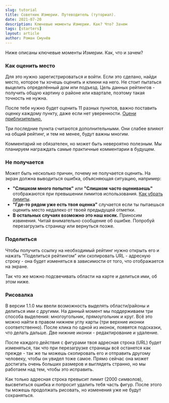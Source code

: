 ```yaml
---
slug: tutorial
title: Советник Измерии. Путеводитель (туториал).
date: 2021-07-20
description: Ключевые моменты Измерии. Как? Что? Зачем
tags: [starters]
layout: article
author: Роман Смунёв
---
```


<script>
    import Summary from "$lib/components/Article/Summary.svelte";
</script>

Ниже описаны ключевые моменты Измерии. Как, что и зачем?

<Summary
    text="Зарегистрируйся и подтверди свою почту чтобы оценивать места. Важно оставить оценку по каждому критерию. Комментарии приветствуются и могут быть вознаграждены позже."
/>

### Как оценить место
Для это нужно зарегистрироваться и войти. Если это сделано, найди место, которое ты хочешь оценить и кликни на него. Не стоит пытаться выцелить определённый дом или подъезд. Цель данных рейтингов - получить общую картину о районе или квартале, поэтому такая точность не нужна.

После тебе нужно будет оценить 11 разных пунктов, важно поставить оценку каждому пункту, даже если нет уверенности. <a href="https://habr.com/ru/post/62276/" class="article__link" target="_blank" rel="noopener">Оцени приблизительно.</a>

Три последние пункта считаются дополнительными. Они слабее влияют на общий рейтинг, и тем не менее, будут важны многим.

Комментарий не обязателен, но может быть невероятно полезным. Мы планируем награждать самые практичные комментарии в будущем.


### Не получается
Может быть несколько причин, почему не получается оценить. На экран должна выводиться ошибка, объясняющая ситуацию, например:

- **"Слишком много попыток"** или **"Слишком часто оцениваешь"** отображаются при превышении лимитов использования. <a href="../how-to-become-citizen/" class="article__link">Как убрать лимиты</a>.
- **"Где-то рядом уже есть твоя оценка"** случается если ты пытаешься оценить место недалеко от твоей предыдущей отметки.
- **В остальных случаях возможно это наш косяк.** Приносим извинения. Читай внимательно сообщение об ошибке. Попробуй перезагрузить страницу или вернуться позже.


### Поделиться
Чтобы получить ссылку на необходимый рейтинг нужно открыть его и нажать "Поделиться рейтингом" или скопировать URL - адресную строку - она будет изменяться в зависимости от того, что отображается на экране.

Так что же можно подсвечивать области на карте и делиться ими, об этом ниже.


### Рисовалка
В версии 1.1.0 мы ввели возможность выделять области/районы и делиться ими с другими. На данный момент мы поддерживаем три способа выделения: многоугольник, прямоугольник и круг. Всё это можно найти в правом нижнем углу карты (три верхние иконки соответственно). После клика по одной из иконок, появятся подсказки, что делать дальше. Две нижние иконки - редактирование и удаление.

После каждого действия с фигурами твоя адресная строка (URL) будет изменяться, так что при перезагрузке страницы всё останется как прежде - так же ты можешь скопировать его и отправить другому человеку, чтобы он увидел тоже самое. Прямо сейчас она может достигать очень больших размеров и выглядеть странно, но мы работаем над тем, чтобы это исправить.

Как только адресная строка превысит лимит (2000 символов), высветиться ошибка и попросит удалить тебя часть фигур. После этого ты можешь продолжать рисовать, но изменения уже не будут сохраняться.
